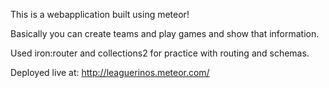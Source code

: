 This is a webapplication built using meteor!

Basically you can create teams and play games and show that information.

Used iron:router and collections2 for practice with routing and schemas.

Deployed live at: http://leaguerinos.meteor.com/